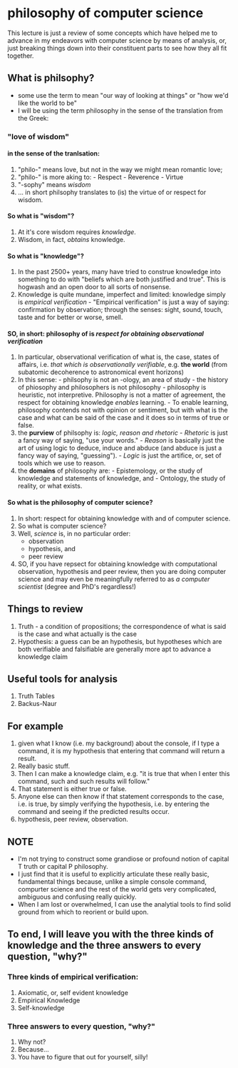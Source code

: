 # philosophy of computer science

This lecture is just a review of some concepts which have helped me to advance in my endeavors with computer science by means of analysis, or, just breaking things down into their constituent parts to see how they all fit together.

## What is philsophy?
  - some use the term to mean "our way of looking at things" or "how we'd like the world to be"
  - I will be using the term philosophy in the sense of the translation from the Greek:

### "love of wisdom"
#### in the sense of the tranlsation:
  1. "philo-" means love, but not in the way we might mean romantic love;
  2. "philo-" is more aking to:
    -  Respect
    -  Reverence
    -  Virtue
  3. "-sophy" means _wisdom_
  4. ... in short philsophy translates to (is) the virtue of or respect for wisdom.

#### So what is "wisdom"?
  1. At it's core wisdom requires _knowledge_.
  2. Wisdom, in fact, _obtains_ knowledge.

#### So what is "knowledge"?
  1. In the past 2500+ years, many have tried to construe knowledge into something to do with "beliefs which are both justified and true". This is hogwash and an open door to all sorts of nonsense.
  2. Knowledge is quite mundane, imperfect and limited: knowledge simply is _empirical verification_
    - "Empirical verification" is just a way of saying: confirmation by observation; through the senses: sight, sound, touch, taste and for better or worse, smell.

#### SO, in short: philosophy of is _respect for obtaining observational verification_
  1. In particular, observational verification of what is, the case, states of affairs, i.e. _that which is observationally verifiable_, e.g. **the world** (from subatomic decoherence to astronomical event horizons)
  2. In this sense:
    - philsophy is not an -ology, an area of study
    - the history of phiosophy and philosophers is not philosophy
    - philosophy is heuristic, not interpretive. Philosophy is not a matter of agreement, the respect for obtaining knowledge _enables_ learning.
    - To enable learning, philosophy contends not with opinion or sentiment, but with what is the case and what can be said of the case and it does so in terms of true or false.
  3. the **purview** of philsophy is: *logic, reason and rhetoric*
    - _Rhetoric_ is just a fancy way of saying, "use your words."
    - _Reason_ is basically just the art of using logic to deduce, induce and abduce (and abduce is just a fancy way of saying, "guessing").
    - _Logic_ is just the artifice, or, set of tools which we use to reason.
  4. the **domains** of philosophy are:
    - Epistemology, or the study of knowledge and statements of knowledge, and
    - Ontology, the study of reality, or what exists.

#### So what is the philosophy of computer science?
  1. In short: respect for obtaining knowledge with and of computer science.
  2. So what is computer science?
  3. Well, _science_ is, in no particular order:
     - observation
     - hypothesis, and
     - peer review
  4. SO, if you have repsect for obtaining knowledge with computational observation, hypothesis and peer review, then you are doing computer science and may even be meaningfully referred to as _a computer scientist_ (degree and PhD's regardless!)


## Things to review
1. Truth - a condition of propositions; the correspondence of what is said is the case and what actually is the case
2. Hypothesis: a guess can be an hypothesis, but hypotheses which are both verifiable and falsifiable are generally more apt to advance a knowledge claim

## Useful tools for analysis
1. Truth Tables
2. Backus-Naur

## For example
1. given what I know (i.e. my background) about the console, if I type a command, it is my hypothesis that entering that command will return a result.
2. Really basic stuff.
3. Then I can make a knowledge claim, e.g. "it is true that when I enter this command, such and such results will follow."
4. That statement is either true or false.
5. Anyone else can then know if that statement corresponds to the case, i.e. is true, by simply verifying the hypothesis, i.e. by entering the command and seeing if the predicted results occur.
6. hypothesis, peer review, observation.

## NOTE
- I'm not trying to construct some grandiose or profound notion of capital T truth or capital P philosophy.
- I just find that it is useful to explicitly articulate these really basic, fundamental things because, unlike a simple console command, compurter science and the rest of the world gets very complicated, ambiguous and confusing really quickly.
- When I am lost or overwhelmed, I can use the analytial tools to find solid ground from which to reorient or build upon.

## To end, I will leave you with the three kinds of knowledge and the three answers to every question, "why?"
### Three kinds of empirical verification:
1. Axiomatic, or, self evident knowledge
2. Empirical Knowledge
3. Self-knowledge

### Three answers to every question, "why?"
1. Why not?
2. Because...
3. You have to figure that out for yourself, silly!
